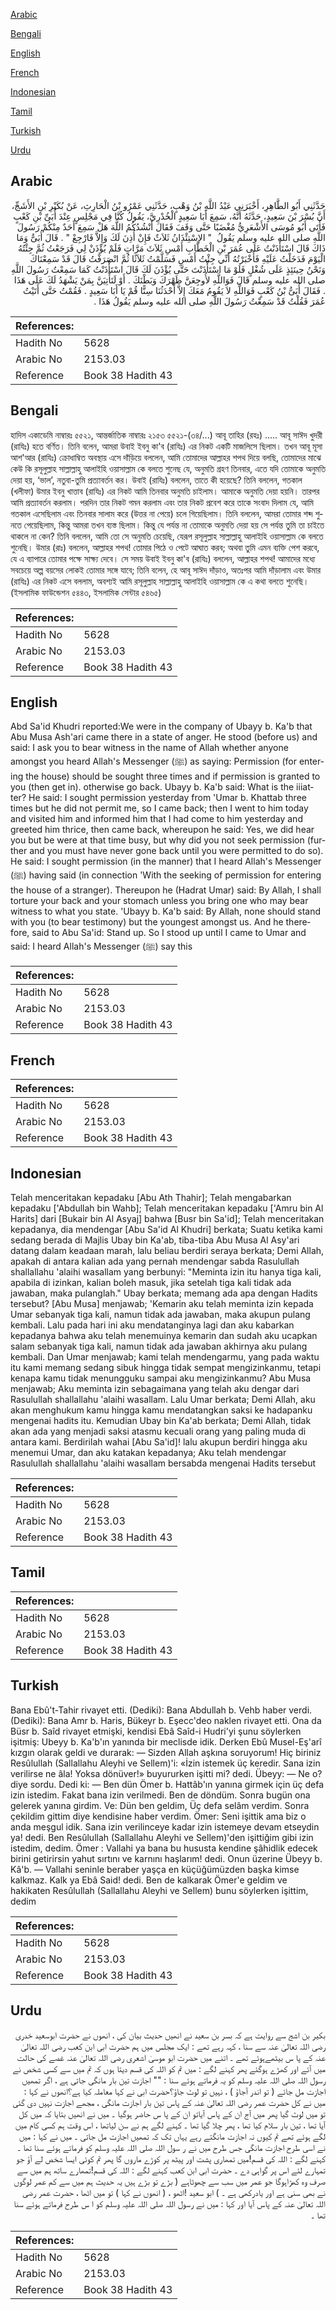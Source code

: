 [Arabic](#arabic)

[Bengali](#bengali)

[English](#english)

[French](#french)

[Indonesian](#indonesian)

[Tamil](#tamil)

[Turkish](#turkish)

[Urdu](#urdu)

## Arabic


<div dir="rtl" lang="ar" style={{fontSize:'larger',backgroundColor:'#f8f9fa',padding:20}}>
حَدَّثَنِي أَبُو الطَّاهِرِ، أَخْبَرَنِي عَبْدُ اللَّهِ بْنُ وَهْبٍ، حَدَّثَنِي عَمْرُو بْنُ الْحَارِثِ، عَنْ بُكَيْرِ بْنِ الأَشَجِّ، أَنَّ بُسْرَ بْنَ سَعِيدٍ، حَدَّثَهُ أَنَّهُ، سَمِعَ أَبَا سَعِيدٍ الْخُدْرِيَّ، يَقُولُ كُنَّا فِي مَجْلِسٍ عِنْدَ أُبَىِّ بْنِ كَعْبٍ فَأَتَى أَبُو مُوسَى الأَشْعَرِيُّ مُغْضَبًا حَتَّى وَقَفَ فَقَالَ أَنْشُدُكُمُ اللَّهَ هَلْ سَمِعَ أَحَدٌ مِنْكُمْ رَسُولَ اللَّهِ صلى الله عليه وسلم يَقُولُ ‏ "‏ الاِسْتِئْذَانُ ثَلاَثٌ فَإِنْ أُذِنَ لَكَ وَإِلاَّ فَارْجِعْ ‏"‏ ‏.‏ قَالَ أُبَىٌّ وَمَا ذَاكَ قَالَ اسْتَأْذَنْتُ عَلَى عُمَرَ بْنِ الْخَطَّابِ أَمْسِ ثَلاَثَ مَرَّاتٍ فَلَمْ يُؤْذَنْ لِي فَرَجَعْتُ ثُمَّ جِئْتُهُ الْيَوْمَ فَدَخَلْتُ عَلَيْهِ فَأَخْبَرْتُهُ أَنِّي جِئْتُ أَمْسِ فَسَلَّمْتُ ثَلاَثًا ثُمَّ انْصَرَفْتُ قَالَ قَدْ سَمِعْنَاكَ وَنَحْنُ حِينَئِذٍ عَلَى شُغْلٍ فَلَوْ مَا اسْتَأْذَنْتَ حَتَّى يُؤْذَنَ لَكَ قَالَ اسْتَأْذَنْتُ كَمَا سَمِعْتُ رَسُولَ اللَّهِ صلى الله عليه وسلم قَالَ فَوَاللَّهِ لأُوجِعَنَّ ظَهْرَكَ وَبَطْنَكَ ‏.‏ أَوْ لَتَأْتِيَنَّ بِمَنْ يَشْهَدُ لَكَ عَلَى هَذَا ‏.‏ فَقَالَ أُبَىُّ بْنُ كَعْبٍ فَوَاللَّهِ لاَ يَقُومُ مَعَكَ إِلاَّ أَحْدَثُنَا سِنًّا قُمْ يَا أَبَا سَعِيدٍ ‏.‏ فَقُمْتُ حَتَّى أَتَيْتُ عُمَرَ فَقُلْتُ قَدْ سَمِعْتُ رَسُولَ اللَّهِ صلى الله عليه وسلم يَقُولُ هَذَا ‏.‏
</div>
<div style={{backgroundColor:'#f8f9fa',padding:20, marginBottom: 10}}><table> <thead> <tr> <th>References:</th> <th></th> </tr> </thead> <tbody><tr><td>Hadith No</td><td>5628</td></tr><tr><td>Arabic No</td><td>2153.03</td></tr><tr><td>Reference</td><td>Book 38 Hadith 43</td></tr></tbody></table></div>

## Bengali


<div dir="ltr" lang="bn" style={{fontSize:'larger',backgroundColor:'#f8f9fa',padding:20}}>
হাদিস একাডেমি নাম্বারঃ ৫৫২১, আন্তর্জাতিক নাম্বারঃ ২১৫৩ ৫৫২১-(৩৪/...) আবূ তাহির (রহঃ) ..... আবূ সাঈদ খুদরী (রাযিঃ) হতে বর্ণিত। তিনি বলেন, আমরা উবাই ইবনু কা'ব (রাযিঃ) এর নিকট একটি মাজলিসে ছিলাম। তখন আবূ মূসা আশ'আর (রাযিঃ) ক্রোধাম্বিত অবস্থায় এসে দাঁড়িয়ে বললেন, আমি তোমাদের আল্লাহর শপথ দিয়ে বলছি, তোমাদের মাঝে কেউ কি রসূলুল্লাহ সাল্লাল্লাহু আলাইহি ওয়াসাল্লাম কে বলতে শুনেছ যে, অনুমতি গ্রহণ তিনবার, এতে যদি তোমাকে অনুমতি দেয়া হয়, ‘ভাল’, নতুবা-তুমি প্রত্যাবর্তন কর। উবাই (রাযিঃ) বললেন, তাতে কী হয়েছে? তিনি বললেন, গতকাল (খলীফা) উমার ইবনু খাত্তাব (রাযিঃ) এর নিকট আমি তিনবার অনুমতি চাইলাম। আমাকে অনুমতি দেয়া হয়নি। তারপর আমি প্রত্যাবর্তন করলাম। পরদিন তার নিকট গমন করলাম এবং তার নিকট প্রবেশ করে তাকে সংবাদ দিলাম যে, আমি গতকাল এসেছিলাম এবং তিনবার সালাম করে (উত্তর না পেয়ে) চলে গিয়েছিলাম। তিনি বললেন, আমরা তোমার শব্দ শুনতে পেয়েছিলাম, কিন্তু আমরা তখন ব্যস্ত ছিলাম। কিন্তু যে পর্যন্ত না তোমাকে অনুমতি দেয়া হয় সে পর্যন্ত তুমি তা চাইতে থাকলে না কেন? তিনি বললেন, আমি তো সে অনুমতি চেয়েছি, যেরূপ রসূলুল্লাহ সাল্লাল্লাহু আলাইহি ওয়াসাল্লাম কে বলতে শুনেছি। উমার (রাঃ) বললেন, আল্লাহর শপথ! তোমার পিঠে ও পেটে আঘাত করব; অথবা তুমি এমন ব্যক্তি পেশ করবে, যে এ ব্যাপারে তোমার পক্ষে সাক্ষ্য দেবে। সে সময় উবাই ইবনু কা'ব (রাযিঃ) বললেন, আল্লাহর শপথ! আমাদের মধ্যে সবচেয়ে অল্প বয়সের লোকই তোমার সঙ্গে যাবে; তিনি বলেন, হে আবূ সাঈদ দাঁড়াও, অতঃপর আমি দাঁড়ালাম এবং উমার (রাযিঃ) এর নিকট এসে বললাম, অবশ্যই আমি রসূলুল্লাহ সাল্লাল্লাহু আলাইহি ওয়াসাল্লাম কে এ কথা বলতে শুনেছি। (ইসলামিক ফাউন্ডেশন ৫৪৪৩, ইসলামিক সেন্টার ৫৪৬৫)
</div>
<div style={{backgroundColor:'#f8f9fa',padding:20, marginBottom: 10}}><table> <thead> <tr> <th>References:</th> <th></th> </tr> </thead> <tbody><tr><td>Hadith No</td><td>5628</td></tr><tr><td>Arabic No</td><td>2153.03</td></tr><tr><td>Reference</td><td>Book 38 Hadith 43</td></tr></tbody></table></div>

## English


<div dir="ltr" lang="en" style={{fontSize:'larger',backgroundColor:'#f8f9fa',padding:20}}>
Abd Sa'id Khudri reported:We were in the company of Ubayy b. Ka'b that Abu Musa Ash'ari came there in a state of anger. He stood (before us) and said: I ask you to bear witness in the name of Allah whether anyone amongst you heard Allah's Messenger (ﷺ) as saying: Permission (for entering the house) should be sought three times and if permission is granted to you (then get in). otherwise go back. Ubayy b. Ka'b said: What is the iiiatter? He said: I sought permission yesterday from 'Umar b. Khattab three times but he did not permit me, so I came back; then I went to him today and visited him and informed him that I had come to him yesterday and greeted him thrice, then came back, whereupon he said: Yes, we did hear you but be were at that time busy, but why did you not seek permission (further and you must have never gone back until you were permitted to do so). He said: I sought permission (in the manner) that I heard Allah's Messenger (ﷺ) having said (in connection 'With the seeking of permission for entering the house of a stranger). Thereupon he (Hadrat Umar) said: By Allah, I shall torture your back and your stomach unless you bring one who may bear witness to what you state. 'Ubayy b. Ka'b said: By Allah, none should stand with you (to bear testimony) but the youngest amongst us. And he therefore, said to Abu Sa'id: Stand up. So I stood up until I came to Umar and said: I heard Allah's Messenger (ﷺ) say this
</div>
<div style={{backgroundColor:'#f8f9fa',padding:20, marginBottom: 10}}><table> <thead> <tr> <th>References:</th> <th></th> </tr> </thead> <tbody><tr><td>Hadith No</td><td>5628</td></tr><tr><td>Arabic No</td><td>2153.03</td></tr><tr><td>Reference</td><td>Book 38 Hadith 43</td></tr></tbody></table></div>

## French


<div dir="ltr" lang="fr" style={{fontSize:'larger',backgroundColor:'#f8f9fa',padding:20}}>

</div>
<div style={{backgroundColor:'#f8f9fa',padding:20, marginBottom: 10}}><table> <thead> <tr> <th>References:</th> <th></th> </tr> </thead> <tbody><tr><td>Hadith No</td><td>5628</td></tr><tr><td>Arabic No</td><td>2153.03</td></tr><tr><td>Reference</td><td>Book 38 Hadith 43</td></tr></tbody></table></div>

## Indonesian


<div dir="ltr" lang="id" style={{fontSize:'larger',backgroundColor:'#f8f9fa',padding:20}}>
Telah menceritakan kepadaku [Abu Ath Thahir]; Telah mengabarkan kepadaku ['Abdullah bin Wahb]; Telah menceritakan kepadaku ['Amru bin Al Harits] dari [Bukair bin Al Asyaj] bahwa [Busr bin Sa'id]; Telah menceritakan kepadanya, dia mendengar [Abu Sa'id Al Khudri] berkata; Suatu ketika kami sedang berada di Majlis Ubay bin Ka'ab, tiba-tiba Abu Musa Al Asy'ari datang dalam keadaan marah, lalu beliau berdiri seraya berkata; Demi Allah, apakah di antara kalian ada yang pernah mendengar sabda Rasulullah shallallahu 'alaihi wasallam yang berbunyi: "Meminta izin itu hanya tiga kali, apabila di izinkan, kalian boleh masuk, jika setelah tiga kali tidak ada jawaban, maka pulanglah." Ubay berkata; memang ada apa dengan Hadits tersebut? [Abu Musa] menjawab; 'Kemarin aku telah meminta izin kepada Umar sebanyak tiga kali, namun tidak ada jawaban, maka akupun pulang kembali. Lalu pada hari ini aku mendatanginya lagi dan aku kabarkan kepadanya bahwa aku telah menemuinya kemarin dan sudah aku ucapkan salam sebanyak tiga kali, namun tidak ada jawaban akhirnya aku pulang kembali. Dan Umar menjawab; kami telah mendengarmu, yang pada waktu itu kami memang sedang sibuk hingga tidak sempat mengizinkanmu, tetapi kenapa kamu tidak menungguku sampai aku mengizinkanmu? Abu Musa menjawab; Aku meminta izin sebagaimana yang telah aku dengar dari Rasulullah shallallahu 'alaihi wasallam. Lalu Umar berkata; Demi Allah, aku akan menghukum kamu hingga kamu mendatangkan saksi ke hadapanku mengenai hadits itu. Kemudian Ubay bin Ka'ab berkata; Demi Allah, tidak akan ada yang menjadi saksi atasmu kecuali orang yang paling muda di antara kami. Berdirilah wahai [Abu Sa'id]! lalu akupun berdiri hingga aku menemui Umar, dan aku katakan kepadanya; Aku telah mendengar Rasulullah shallallahu 'alaihi wasallam bersabda mengenai Hadits tersebut
</div>
<div style={{backgroundColor:'#f8f9fa',padding:20, marginBottom: 10}}><table> <thead> <tr> <th>References:</th> <th></th> </tr> </thead> <tbody><tr><td>Hadith No</td><td>5628</td></tr><tr><td>Arabic No</td><td>2153.03</td></tr><tr><td>Reference</td><td>Book 38 Hadith 43</td></tr></tbody></table></div>

## Tamil


<div dir="ltr" lang="ta" style={{fontSize:'larger',backgroundColor:'#f8f9fa',padding:20}}>

</div>
<div style={{backgroundColor:'#f8f9fa',padding:20, marginBottom: 10}}><table> <thead> <tr> <th>References:</th> <th></th> </tr> </thead> <tbody><tr><td>Hadith No</td><td>5628</td></tr><tr><td>Arabic No</td><td>2153.03</td></tr><tr><td>Reference</td><td>Book 38 Hadith 43</td></tr></tbody></table></div>

## Turkish


<div dir="ltr" lang="tr" style={{fontSize:'larger',backgroundColor:'#f8f9fa',padding:20}}>
Bana Ebû't-Tahir rivayet etti. (Dediki): Bana Abdullah b. Vehb haber verdi. (Dediki): Bana Amr b. Haris, Bükeyr b. Eşecc'deo naklen rivayet etti. Ona da Büsr b. Saîd rivayet etmişki, kendisi Ebâ Saîd-i Hudri'yi şunu söylerken işitmiş: Ubeyy b. Ka'b'ın yanında bir meclisde idik. Derken Ebû Musel-Eş'arî kızgın olarak geldi ve durarak: — Sizden Allah aşkına soruyorum! Hiç biriniz Resûlullah (Sallallahu Aleyhi ve Sellem)'i: «İzin istemek üç keredir. Sana izin verilirse ne âla! Yoksa dönüver!» buyururken işitti mi? dedi. Übeyy: — Ne o? diye sordu. Dedi ki: — Ben dün Ömer b. Hattâb'ın yanına girmek için üç defa izin istedim. Fakat bana izin verilmedi. Ben de döndüm. Sonra bugün ona gelerek yanına girdim. Ve: Dün ben geldim, Üç defa selâm verdim. Sonra çekildim gittim diye kendisine haber verdim. Ömer: Seni işittik ama biz o anda meşgul idik. Sana izin verilinceye kadar izin istemeye devam etseydin ya! dedi. Ben Resûlullah (Sallallahu Aleyhi ve Sellem)'den işittiğim gibi izin istedim, dedim. Ömer : Vallahi ya bana bu hususta kendine şâhidlik edecek birini getirirsin yahut sırtını ve karnını haşlarım! dedi. Onun üzerine Übeyy b. Kâ'b. — Vallahi seninle beraber yaşça en küçüğümüzden başka kimse kalkmaz. Kalk ya Ebâ Said! dedi. Ben de kalkarak Ömer'e geldim ve hakikaten Resûlullah (Sallallahu Aleyhi ve Sellem) bunu söylerken işittim, dedim
</div>
<div style={{backgroundColor:'#f8f9fa',padding:20, marginBottom: 10}}><table> <thead> <tr> <th>References:</th> <th></th> </tr> </thead> <tbody><tr><td>Hadith No</td><td>5628</td></tr><tr><td>Arabic No</td><td>2153.03</td></tr><tr><td>Reference</td><td>Book 38 Hadith 43</td></tr></tbody></table></div>

## Urdu


<div dir="rtl" lang="ur" style={{fontSize:'larger',backgroundColor:'#f8f9fa',padding:20}}>
بکیر بن اشج سے روایت ہے کہ بسر بن سعید نے انھیں حدیث بیان کی ، انھوں نے حضرت ابوسعید خدری رضی اللہ تعالیٰ عنہ سے سنا ، کہہ رہے تھے : ایک مجلس میں ہم حضرت ابی ابن کعب رضی اللہ تعالیٰ عنہ کے پا س بیٹھےہوئے تھے ۔ اتنے میں حضرت ابو موسیٰ اشعری رضی اللہ تعالیٰ عنہ غصے کی حالت میں آئے اور کھڑے ہوگئے پھر کہنے لگے : میں تم کو اللہ کی قسم دیتا ہوں کہ تم میں سے کسی شخص نے رسول اللہ صلی اللہ علیہ وسلم کو یہ فرماتے ہوئے سنا : "" اجازت تین بار مانگی جاتی ہے ، اگر تمھیں اجازت مل جائے ( تو اندر آجاؤ ) ، نہیں تو لوٹ جاؤ؟حضرت ابی نے کہا معاملہ کیا ہے؟انھوں نے کہا : میں نے کل حضرت عمر رضی اللہ تعالیٰ عنہ کے پاس تین بار اجازت مانگی ، مجھے اجازت نہیں دی گئی تو میں لوٹ گیا پھر میں آج ان کے پاس آیاتو ان کے پا س حاضر ہوگیا ۔ میں نے انھیں بتایا کہ میں کل آیا تھا ، تین بار سلام کیا تھا ، پھر چلا گیا تھا ۔ کہنے لگے ہم نے سن لیاتھا ، اس وقت ہم کسی کام میں لگے ہوئے تھے تم کیوں نہ اجازت مانگتے رہے یہاں تک کہ تمھیں اجازت مل جاتی ۔ میں نے کہا : میں نے اسی طرح اجازت مانگی جس طرح میں نے ر سول اللہ صلی اللہ علیہ وسلم کو فرماتے ہوئے سنا تھا ۔ کہنے لگے : اللہ کی قسم!میں تمھاری پشت اور پیٹھ پر کوڑے ماروں گا پھر تم کوئی ایسا شخص لے آؤ جو تمہارے لئے اس پر گواہی دے ۔ حضرت ابی ابن کعب کہنے لگے : اللہ کی قسم!تمھارے ساتھ ہم میں سے صرف وہ کھڑاہوگا جو عمر میں سب سے چھوٹاہے ( بڑے تو بڑے ہیں یہ حدیث ہم میں سے کم عمر لوگوں نے بھی سنی ہے اور یادرکھی ہے ۔ ) ابو سعید !اٹھو ، ( انھوں نے کہا ) تو میں اٹھا ، حضرت عمر رضی اللہ تعالیٰ عنہ کے پاس آیا اور کہا : میں نے رسول اللہ صلی اللہ علیہ وسلم کو ا س طرح فرماتے ہوئے سنا تھا ۔
</div>
<div style={{backgroundColor:'#f8f9fa',padding:20, marginBottom: 10}}><table> <thead> <tr> <th>References:</th> <th></th> </tr> </thead> <tbody><tr><td>Hadith No</td><td>5628</td></tr><tr><td>Arabic No</td><td>2153.03</td></tr><tr><td>Reference</td><td>Book 38 Hadith 43</td></tr></tbody></table></div>
